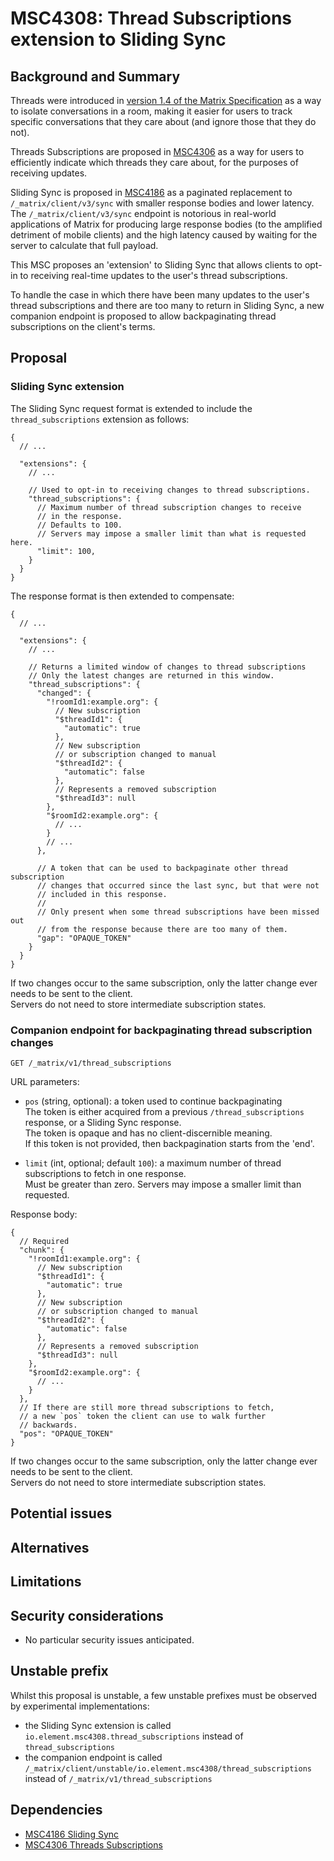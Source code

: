 MSC4308: Thread Subscriptions extension to Sliding Sync
===

## Background and Summary

Threads were introduced in [version 1.4 of the Matrix Specification](https://spec.matrix.org/v1.13/changelog/v1.4/) as a way to isolate conversations in a room, making it easier for users to track specific conversations that they care about (and ignore those that they do not).

Threads Subscriptions are proposed in [MSC4306](https://github.com/matrix-org/matrix-spec-proposals/blob/rei/msc_thread_subscriptions/proposals/4306-thread-subscriptions.md) as a way for users to efficiently indicate which threads they care about, for the purposes of receiving updates.

Sliding Sync is proposed in [MSC4186](https://github.com/matrix-org/matrix-spec-proposals/blob/erikj/sss/proposals/4186-simplified-sliding-sync.md) as a paginated replacement to `/_matrix/client/v3/sync` with smaller response bodies and lower latency.
The `/_matrix/client/v3/sync` endpoint is notorious in real-world applications of Matrix for producing large response bodies (to the amplified detriment of mobile clients) and the high latency caused by waiting for the server to calculate that full payload.

This MSC proposes an 'extension' to Sliding Sync that allows clients to opt-in to receiving real-time updates to the user's thread subscriptions.

To handle the case in which there have been many updates to the user's thread subscriptions and there are too many to return in
Sliding Sync, a new companion endpoint is proposed to allow backpaginating thread subscriptions on the client's terms.

## Proposal

### Sliding Sync extension

The Sliding Sync request format is extended to include the `thread_subscriptions` extension as follows:

```jsonc
{
  // ...

  "extensions": {
    // ...

    // Used to opt-in to receiving changes to thread subscriptions.
    "thread_subscriptions": {
      // Maximum number of thread subscription changes to receive
      // in the response.
      // Defaults to 100.
      // Servers may impose a smaller limit than what is requested here.
      "limit": 100,
    }
  }
}
```

The response format is then extended to compensate:

```jsonc
{
  // ...

  "extensions": {
    // ...

    // Returns a limited window of changes to thread subscriptions
    // Only the latest changes are returned in this window.
    "thread_subscriptions": {
      "changed": {
        "!roomId1:example.org": {
          // New subscription
          "$threadId1": {
            "automatic": true
          },
          // New subscription
          // or subscription changed to manual
          "$threadId2": {
            "automatic": false
          },
          // Represents a removed subscription
          "$threadId3": null
        },
        "$roomId2:example.org": {
          // ...
        }
        // ...
      },

      // A token that can be used to backpaginate other thread subscription
      // changes that occurred since the last sync, but that were not
      // included in this response.
      //
      // Only present when some thread subscriptions have been missed out
      // from the response because there are too many of them.
      "gap": "OPAQUE_TOKEN"
    }
  }
}
```

If two changes occur to the same subscription, only the latter change ever needs
to be sent to the client. \
Servers do not need to store intermediate subscription states.


### Companion endpoint for backpaginating thread subscription changes

```
GET /_matrix/v1/thread_subscriptions
```

URL parameters:

- `pos` (string, optional): a token used to continue backpaginating \
  The token is either acquired from a previous `/thread_subscriptions` response,
  or a Sliding Sync response. \
  The token is opaque and has no client-discernible meaning. \
  If this token is not provided, then backpagination starts from the 'end'.

- `limit` (int, optional; default `100`): a maximum number of thread subscriptions to fetch
  in one response. \
  Must be greater than zero. Servers may impose a smaller limit than requested.

Response body:

```jsonc
{
  // Required
  "chunk": {
    "!roomId1:example.org": {
      // New subscription
      "$threadId1": {
        "automatic": true
      },
      // New subscription
      // or subscription changed to manual
      "$threadId2": {
        "automatic": false
      },
      // Represents a removed subscription
      "$threadId3": null
    },
    "$roomId2:example.org": {
      // ...
    }
  },
  // If there are still more thread subscriptions to fetch,
  // a new `pos` token the client can use to walk further
  // backwards.
  "pos": "OPAQUE_TOKEN"
}
```

If two changes occur to the same subscription, only the latter change ever needs
to be sent to the client. \
Servers do not need to store intermediate subscription states.


## Potential issues


## Alternatives


## Limitations


## Security considerations

- No particular security issues anticipated.

## Unstable prefix

Whilst this proposal is unstable, a few unstable prefixes must be observed by experimental implementations:

- the Sliding Sync extension is called `io.element.msc4308.thread_subscriptions` instead of `thread_subscriptions`
- the companion endpoint is called `/_matrix/client/unstable/io.element.msc4308/thread_subscriptions` instead of `/_matrix/v1/thread_subscriptions`


## Dependencies

- [MSC4186 Sliding Sync](https://github.com/matrix-org/matrix-spec-proposals/blob/erikj/sss/proposals/4186-simplified-sliding-sync.md)
- [MSC4306 Threads Subscriptions](https://github.com/matrix-org/matrix-spec-proposals/blob/rei/msc_thread_subscriptions/proposals/4306-thread-subscriptions.md)
